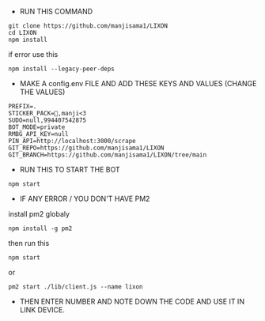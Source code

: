 * RUN THIS COMMAND 

```
git clone https://github.com/manjisama1/LIXON
cd LIXON
npm install
``` 
if error use this
```
npm install --legacy-peer-deps
``` 

* MAKE A config.env FILE AND ADD THESE KEYS AND VALUES (CHANGE THE VALUES)

```
PREFIX=.
STICKER_PACK=🔫,manji<3
SUDO=null,994407542875
BOT_MODE=private
RMBG_API_KEY=null
PIN_API=http://localhost:3000/scrape
GIT_REPO=https://github.com/manjisama1/LIXON
GIT_BRANCH=https://github.com/manjisama1/LIXON/tree/main
```

* RUN THIS TO START THE BOT

```
npm start
```

* IF ANY ERROR / YOU DON'T HAVE PM2

install pm2 globaly
```
npm install -g pm2

```
then run this
```
npm start
```
or
```
pm2 start ./lib/client.js --name lixon
```

* THEN ENTER NUMBER AND NOTE DOWN THE CODE AND USE IT IN LINK DEVICE.